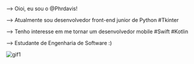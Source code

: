 

--> Oioi, eu sou o @Phrdavis! 

--> Atualmente sou desenvolvedor front-end junior de Python #Tkinter 

--> Tenho interesse em me tornar um desenvolvedor mobile #Swift #Kotlin

--> Estudante de Engenharia de Software :)

![gif1](https://user-images.githubusercontent.com/105741181/180996193-5b71986c-93d8-492e-8c43-c426c9844574.gif)

